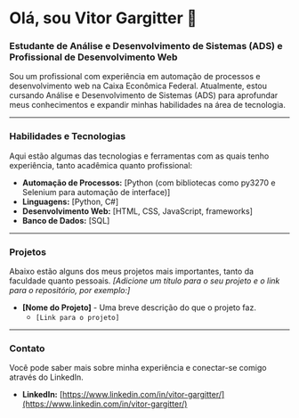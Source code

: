 # Olá, sou Vitor Gargitter 👋

### Estudante de Análise e Desenvolvimento de Sistemas (ADS) e Profissional de Desenvolvimento Web

Sou um profissional com experiência em automação de processos e desenvolvimento web na Caixa Econômica Federal. Atualmente, estou cursando Análise e Desenvolvimento de Sistemas (ADS) para aprofundar meus conhecimentos e expandir minhas habilidades na área de tecnologia.

---

### Habilidades e Tecnologias

Aqui estão algumas das tecnologias e ferramentas com as quais tenho experiência, tanto acadêmica quanto profissional:

* **Automação de Processos:** [Python (com bibliotecas como py3270 e Selenium para automação de interface)]
* **Linguagens:** [Python, C#]
* **Desenvolvimento Web:** [HTML, CSS, JavaScript, frameworks]
* **Banco de Dados:** [SQL]

---

### Projetos

Abaixo estão alguns dos meus projetos mais importantes, tanto da faculdade quanto pessoais.
*[Adicione um título para o seu projeto e o link para o repositório, por exemplo:]*

* **[Nome do Projeto]** - Uma breve descrição do que o projeto faz.
    * `[Link para o projeto]`

---

### Contato

Você pode saber mais sobre minha experiência e conectar-se comigo através do LinkedIn.

* **LinkedIn:** [https://www.linkedin.com/in/vitor-gargitter/](https://www.linkedin.com/in/vitor-gargitter/)
